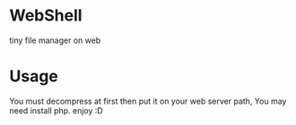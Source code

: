 # WebShell
tiny file manager on web
# Usage
You must decompress at first then put it on your web server path,
You may need install php.
enjoy :D
